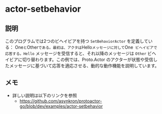 # actor-setbehavior
## 説明
このプログラムでは2つのビヘイビアを持つ `SetBehaviorActor` を定義している： One` と `Other` である。最初は、アクタは `Hello` メッセージに対して `One` ビヘイビアで応答する。Hello` メッセージを受信すると、それ以降のメッセージは `Other` ビヘイビアに切り替わります。この例では、Proto.Actor のアクターが状態や受信したメッセージに基づいて応答を適応させる、動的な動作機能を説明しています。
## メモ
- 詳しい説明は以下のリンクを参照
  - https://github.com/asynkron/protoactor-go/blob/dev/examples/actor-setbehavior
